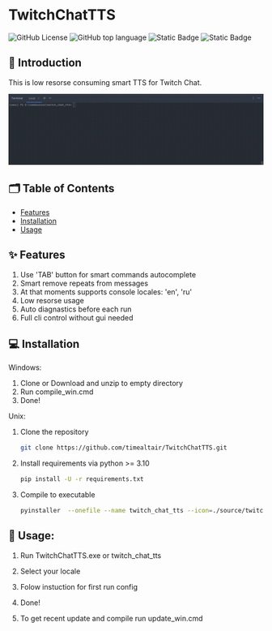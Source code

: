 # TwitchChatTTS

![GitHub License](https://img.shields.io/github/license/timealtair/TwitchChatTTS)
![GitHub top language](https://img.shields.io/github/languages/top/timealtair/TwitchChatTTS)
![Static Badge](https://img.shields.io/badge/platform-windows-brightgreen?color=blue)
![Static Badge](https://img.shields.io/badge/platform-unix-brightgreen?color=blue)



## 🌟 Introduction


This is low resorse consuming smart TTS for Twitch Chat.

![DEMO:](https://github.com/timealtair/TwitchChatTTS/blob/main/demo.gif)

## 🗂️ Table of Contents
- [Features](#-features)
- [Installation](#-installation)
- [Usage](#-usage)

## ✨ Features
1. Use 'TAB' button for smart commands autocomplete
2. Smart remove repeats from messages
3. At that moments supports console locales: 'en', 'ru'
4. Low resorse usage
5. Auto diagnastics before each run
6. Full cli control without gui needed

## 💻 Installation
Windows:
1. Clone or Download and unzip to empty directory
2. Run compile_win.cmd
3. Done!

Unix:
1. Clone the repository
   ```bash
   git clone https://github.com/timealtair/TwitchChatTTS.git
2. Install requirements via python >= 3.10
   ```bash
   pip install -U -r requirements.txt
2. Compile to executable
   ```bash
   pyinstaller  --onefile --name twitch_chat_tts --icon=./source/twitch_chat_tts.ico ./source/main.py

## 💬 Usage:
1. Run TwitchChatTTS.exe or twitch_chat_tts
2. Select your locale
3. Folow instuction for first run config
4. Done!

5. To get recent update and compile run update_win.cmd

